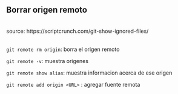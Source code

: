 ## Borrar origen remoto
<br>
source: https://scriptcrunch.com/git-show-ignored-files/
<br><br>

`git remote rm origin`: borra el origen remoto

`git remote -v`: muestra origenes

`git remote show alias`: muestra informacion acerca de ese origen

`git remote add origin <URL>` : agregar fuente remota




